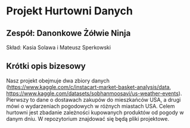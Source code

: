 # Projekt Hurtowni Danych
## Zespół: Danonkowe Żółwie Ninja
Skład: Kasia Solawa i Mateusz Sperkowski
## Krótki opis bizesowy
Nasz projekt obejmuje dwa zbiory danych (https://www.kaggle.com/c/instacart-market-basket-analysis/data, https://www.kaggle.com/datasets/sobhanmoosavi/us-weather-events). Pierwszy to dane o dostawach zakupów do mieszkańców USA, a drugi mówi o wydarzeniach pogodowych w różnych miastach USA. Celem hurtowni jest zbadanie zależności kupowanych produktów od pogody w danym dniu. W repozytorium znajdować się będą pliki projektowe.	

